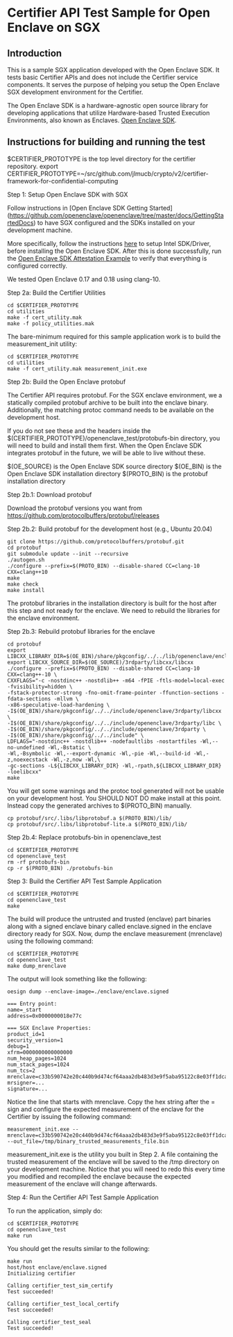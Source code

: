 # Certifier API Test Sample for Open Enclave on SGX

## Introduction

This is a sample SGX application developed with the Open Enclave SDK. It tests
basic Certifier APIs and does not include the Certifier service components. It
serves the purpose of helping you setup the Open Enclave SGX development
environment for the Certifier.

The Open Enclave SDK is a hardware-agnostic open source library for developing
applications that utilize Hardware-based Trusted Execution Environments, also
known as Enclaves. [Open Enclave
SDK](https://github.com/openenclave/openenclave).

## Instructions for building and running the test

$CERTIFIER_PROTOTYPE is the top level directory for the certifier repository.
export CERTIFIER_PROTOTYPE=~/src/github.com/jlmucb/crypto/v2/certifier-framework-for-confidential-computing

Step 1: Setup Open Enclave SDK with SGX

Follow instructions in [Open Enclave SDK Getting Started]
(https://github.com/openenclave/openenclave/tree/master/docs/GettingStartedDocs)
to have SGX configured and the SDKs installed on your development machine.

More specifically, follow the instructions
[here](https://github.com/openenclave/openenclave/blob/master/docs/GettingStartedDocs/install_oe_sdk-Ubuntu_20.04.md)
to setup Intel SDK/Driver, before installing the Open Enclave SDK. After this
is done successfully, run the [Open Enclave SDK Attestation
Example](https://github.com/openenclave/openenclave/blob/master/samples/attestation/README.md)
to verify that everything is configured correctly.

We tested Open Enclave 0.17 and 0.18 using clang-10.

Step 2a: Build the Certifier Utilities

    cd $CERTIFIER_PROTOTYPE
    cd utilities
    make -f cert_utility.mak
    make -f policy_utilities.mak

The bare-minimum required for this sample application work is to build the
measurement_init utility:

    cd $CERTIFIER_PROTOTYPE
    cd utilities
    make -f cert_utility.mak measurement_init.exe

Step 2b: Build the Open Enclave protobuf

The Certifier API requires protobuf. For the SGX enclave environment, we a
statically compiled protobuf archive to be built into the enclave binary.
Additionally, the matching protoc command needs to be available on the
development host.

If you do not see these and the headers inside the
$(CERTIFIER_PROTOTYPE)/openenclave_test/protobufs-bin directory, you will need
to build and install them first. When the Open Enclave SDK integrates protobuf
in the future, we will be able to live without these.

$(OE_SOURCE) is the Open Enclave SDK source directory
$(OE_BIN) is the Open Enclave SDK installation directory
$(PROTO_BIN) is the protobuf installation directory

Step 2b.1: Download protobuf

Download the protobuf versions you want from
https://github.com/protocolbuffers/protobuf/releases

Step 2b.2: Build protobuf for the development host (e.g., Ubuntu 20.04)

    git clone https://github.com/protocolbuffers/protobuf.git
    cd protobuf
    git submodule update --init --recursive
    ./autogen.sh
    ./configure --prefix=$(PROTO_BIN) --disable-shared CC=clang-10 CXX=clang++10
    make
    make check
    make install

The protobuf libraries in the installation directory is built for the host
after this step and not ready for the enclave. We need to rebuild the libraries
for the enclave environment.

Step 2b.3: Rebuild protobuf libraries for the enclave

    cd protobuf
    export LIBCXX_LIBRARY_DIR=$(OE_BIN)/share/pkgconfig/../../lib/openenclave/enclave
    export LIBCXX_SOURCE_DIR=$(OE_SOURCE)/3rdparty/libcxx/libcxx
    ./configure --prefix=$(PROTO_BIN) --disable-shared CC=clang-10 CXX=clang++-10 \
    CXXFLAGS="-c -nostdinc++ -nostdlib++ -m64 -fPIE -ftls-model=local-exec -fvisibility=hidden \
    -fstack-protector-strong -fno-omit-frame-pointer -ffunction-sections -fdata-sections -mllvm \
    -x86-speculative-load-hardening \
    -I$(OE_BIN)/share/pkgconfig/../../include/openenclave/3rdparty/libcxx \
    -I$(OE_BIN)/share/pkgconfig/../../include/openenclave/3rdparty/libc \
    -I$(OE_BIN)/share/pkgconfig/../../include/openenclave/3rdparty \
    -I$(OE_BIN)/share/pkgconfig/../../include" \
    LDFLAGS="-nostdinc++ -nostdlib++ -nodefaultlibs -nostartfiles -Wl,--no-undefined -Wl,-Bstatic \
    -Wl,-Bsymbolic -Wl,--export-dynamic -Wl,-pie -Wl,--build-id -Wl,-z,noexecstack -Wl,-z,now -Wl,\
    -gc-sections -L${LIBCXX_LIBRARY_DIR} -Wl,-rpath,${LIBCXX_LIBRARY_DIR} -loelibcxx"
    make

You will get some warnings and the protoc tool generated will not be usable on
your development host. You SHOULD NOT DO make install at this point. Instead
copy the generated archives to $(PROTO_BIN) manually.

    cp protobuf/src/.libs/libprotobuf.a $(PROTO_BIN)/lib/
    cp protobuf/src/.libs/libprotobuf-lite.a $(PROTO_BIN)/lib/

Step 2b.4: Replace protobufs-bin in openenclave_test

    cd $CERTIFIER_PROTOTYPE
    cd openenclave_test
    rm -rf protobufs-bin
    cp -r $(PROTO_BIN) ./protobufs-bin

Step 3: Build the Certifier API Test Sample Application

    cd $CERTIFIER_PROTOTYPE
    cd openenclave_test
    make

The build will produce the untrusted and trusted (enclave) part binaries along
with a signed enclave binary called enclave.signed in the enclave directory
ready for SGX. Now, dump the enclave measurement (mrenclave) using the
following command:

    cd $CERTIFIER_PROTOTYPE
    cd openenclave_test
    make dump_mrenclave

The output will look something like the following:

    oesign dump --enclave-image=./enclave/enclave.signed

    === Entry point:
    name=_start
    address=0x0000000018e77c

    === SGX Enclave Properties:
    product_id=1
    security_version=1
    debug=1
    xfrm=0000000000000000
    num_heap_pages=1024
    num_stack_pages=1024
    num_tcs=2
    mrenclave=c33b590742e20c440b9d474cf64aaa2db483d3e9f5aba95122c8e03ff1dca5f1
    mrsigner=...
    signature=...

Notice the line that starts with mrenclave. Copy the hex string after the =
sign and configure the expected measurement of the enclave for the Certifier by
issuing the following command:

    measurement_init.exe --mrenclave=c33b590742e20c440b9d474cf64aaa2db483d3e9f5aba95122c8e03ff1dca5f1 --out_file=/tmp/binary_trusted_measurements_file.bin

measurement_init.exe is the utility you built in Step 2. A file containing the
trusted measurement of the enclave will be saved to the /tmp directory on your
development machine. Notice that you will need to redo this every time you
modified and recompiled the enclave because the expected measurement of the
enclave will change afterwards.

Step 4: Run the Certifier API Test Sample Application

To run the application, simply do:

    cd $CERTIFIER_PROTOTYPE
    cd openenclave_test
    make run

You should get the results similar to the following:

    make run
    host/host enclave/enclave.signed
    Initializing certifier

    Calling certifier_test_sim_certify
    Test succeeded!

    Calling certifier_test_local_certify
    Test succeeded!

    Calling certifier_test_seal
    Test succeeded!
